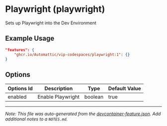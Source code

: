 
# Playwright (playwright)

Sets up Playwright into the Dev Environment

## Example Usage

```json
"features": {
    "ghcr.io/Automattic/vip-codespaces/playwright:1": {}
}
```

## Options

| Options Id | Description | Type | Default Value |
|-----|-----|-----|-----|
| enabled | Enable Playwright | boolean | true |



---

_Note: This file was auto-generated from the [devcontainer-feature.json](https://github.com/Automattic/vip-codespaces/blob/main/features/src/playwright/devcontainer-feature.json).  Add additional notes to a `NOTES.md`._
